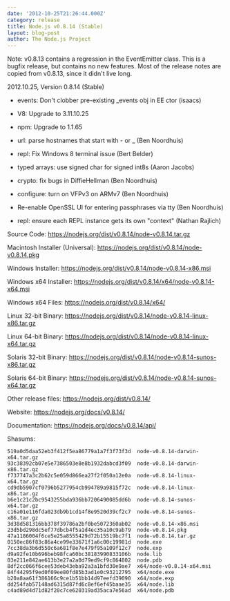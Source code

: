 ```yaml
---
date: '2012-10-25T21:26:44.000Z'
category: release
title: Node.js v0.8.14 (Stable)
layout: blog-post
author: The Node.js Project
---
```


Note: v0.8.13 contains a regression in the EventEmitter class. This
is a bugfix release, but contains no new features. Most of the
release notes are copied from v0.8.13, since it didn't live long.

2012.10.25, Version 0.8.14 (Stable)

- events: Don't clobber pre-existing \_events obj in EE ctor (isaacs)

- V8: Upgrade to 3.11.10.25

- npm: Upgrade to 1.1.65

- url: parse hostnames that start with - or \_ (Ben Noordhuis)

- repl: Fix Windows 8 terminal issue (Bert Belder)

- typed arrays: use signed char for signed int8s (Aaron Jacobs)

- crypto: fix bugs in DiffieHellman (Ben Noordhuis)

- configure: turn on VFPv3 on ARMv7 (Ben Noordhuis)

- Re-enable OpenSSL UI for entering passphrases via tty (Ben Noordhuis)

- repl: ensure each REPL instance gets its own "context" (Nathan Rajlich)

Source Code: https://nodejs.org/dist/v0.8.14/node-v0.8.14.tar.gz

Macintosh Installer (Universal): https://nodejs.org/dist/v0.8.14/node-v0.8.14.pkg

Windows Installer: https://nodejs.org/dist/v0.8.14/node-v0.8.14-x86.msi

Windows x64 Installer: https://nodejs.org/dist/v0.8.14/x64/node-v0.8.14-x64.msi

Windows x64 Files: https://nodejs.org/dist/v0.8.14/x64/

Linux 32-bit Binary: https://nodejs.org/dist/v0.8.14/node-v0.8.14-linux-x86.tar.gz

Linux 64-bit Binary: https://nodejs.org/dist/v0.8.14/node-v0.8.14-linux-x64.tar.gz

Solaris 32-bit Binary: https://nodejs.org/dist/v0.8.14/node-v0.8.14-sunos-x86.tar.gz

Solaris 64-bit Binary: https://nodejs.org/dist/v0.8.14/node-v0.8.14-sunos-x64.tar.gz

Other release files: https://nodejs.org/dist/v0.8.14/

Website: https://nodejs.org/docs/v0.8.14/

Documentation: https://nodejs.org/docs/v0.8.14/api/

Shasums:

```
519a0d5daa52eb3f412f5ea86779a1a7f3f73f3d  node-v0.8.14-darwin-x64.tar.gz
93c38392cb07e5e7386503e8e8b1932dabcd3f09  node-v0.8.14-darwin-x86.tar.gz
f737747a3c2b62c5e059d866ea27f2f050a12e0a  node-v0.8.14-linux-x64.tar.gz
cd9db5907cf0796b5277954cb994789a9815f72c  node-v0.8.14-linux-x86.tar.gz
b6e1c21c2bc9543255bda936bb7206490085dd6b  node-v0.8.14-sunos-x64.tar.gz
c16a01e116fda023db9b1cd14f8e9520d39cf2c7  node-v0.8.14-sunos-x86.tar.gz
3d38d581316bb378f39786a2bf0be5072360ab02  node-v0.8.14-x86.msi
23d5bd298dc5ef77dbcb4f5a1d4ec35a10c9ab79  node-v0.8.14.pkg
47a1186004f6ce5e25a8555429d72b15519bc7f1  node-v0.8.14.tar.gz
0150ec86f83c86a4ce99e33671f1a6c00c19981d  node.exe
7cc38da3b6d550c6a681f8e7e479f95a109f12c7  node.exp
d9a92fe10b696beb98fca60bc38183990833106b  node.lib
03e211e842ae613b3e27a2a0d79ed9cf9c864802  node.pdb
8df2cc066f6cee53deb43eba92a3a1bfd30e9ae7  x64/node-v0.8.14-x64.msi
84f44295f9ed0f09ee80fd85b3ad1e0c93212795  x64/node.exe
b20a8aa61f386166c9ce1b51bb14d97eefd39090  x64/node.exp
dd254fab57148ad6315d87fd6c8ef6ef45baae35  x64/node.lib
c4ad89d4d71d82f20c7ce620319ad35aca7e56ad  x64/node.pdb
```
